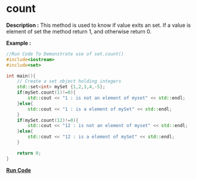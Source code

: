 # count

**Description :**
    This method is used to know if value exits an set. If a value is element of set the method return 1, and otherwise return 0.

**Example :**
```cpp
//Run Code To Demonstrate use of set.count()
#include<iostream>
#include<set>

int main(){
    // Create a set object holding integers
    std::set<int> mySet {1,2,3,4,-5};
    if(mySet.count(1)!=0){
        std::cout << "1 : is not an element of myset" << std::endl;   
    }else{
        std::cout << "1 : is a element of mySet" << std::endl;
    }
    if(mySet.count(12)!=0){
        std::cout << "12 : is not an element of myset" << std::endl;   
    }else{
        std::cout << "12 : is a element of mySet" << std::endl;
    }

    return 0;
}

```

**[Run Code](https://ideone.com/s0eiPx)**